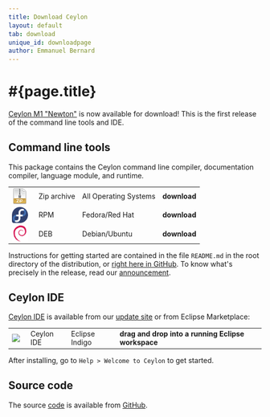 ```yaml
---
title: Download Ceylon
layout: default
tab: download
unique_id: downloadpage
author: Emmanuel Bernard
---
```

# #{page.title}

[Ceylon M1 "Newton"][newton] is now available for download! 
This is the first release of the command line tools and IDE.

## Command line tools

This package contains the Ceylon command line compiler, 
documentation compiler, language module, and runtime.

[newton]: /blog/2011/12/20/ceylon-m1-newton?utm_source=download&utm_medium=web&utm_content=blog&utm_campaign=1_0_M1release

<table>
    <tr>
        <td>
        <a href="/download/dist/1_0_Milestone1" 
           onClick="javascript: _gaq.push(['_trackPageview', '/download/dist/1_0_Milestone1?utm_source=download&utm_medium=web&utm_content=dist&utm_campaign=1_0_M1release']);">
           <img src="/images/download/package-zip.png" style="vertical-align: middle; float: right; margin-right: 0.5em"/>
        </a>
        </td>
        <td>Zip archive</td>
        <td>All Operating Systems</td>
        <td>
        <a href="/download/dist/1_0_Milestone1" 
           style='font-weight:bold;text-decoration:none'
           onClick="javascript: _gaq.push(['_trackPageview', '/download/dist/1_0_Milestone1?utm_source=download&utm_medium=web&utm_content=dist&utm_campaign=1_0_M1release']);">
           download
        </a>
        </td>
    </tr>
    <tr>
        <td>
        <a href="/download/dist/1_0_Milestone1_rpm" 
           onClick="javascript: _gaq.push(['_trackPageview', '/download/dist/1_0_Milestone1_rpm?utm_source=download&utm_medium=web&utm_content=dist&utm_campaign=1_0_M1release']);">
           <img src="/images/download/package-fedora.png" style="vertical-align: middle; float: right; margin-right: 0.5em"/>
        </a>
        </td>
        <td>RPM</td>
        <td>Fedora/Red Hat</td>
        <td>
        <a href="/download/dist/1_0_Milestone1_rpm" 
           style='font-weight:bold;text-decoration:none'
           onClick="javascript: _gaq.push(['_trackPageview', '/download/dist/1_0_Milestone1_rpm?utm_source=download&utm_medium=web&utm_content=dist&utm_campaign=1_0_M1release']);">
           download
        </a>
        </td>
    </tr>
    <tr>
        <td>
        <a href="/download/dist/1_0_Milestone1_deb" 
           onClick="javascript: _gaq.push(['_trackPageview', '/download/dist/1_0_Milestone1_deb?utm_source=download&utm_medium=web&utm_content=dist&utm_campaign=1_0_M1release']);">
           <img src="/images/download/package-debian.png" style="vertical-align: middle; float: right; margin-right: 0.5em"/>
        </a>
        </td>
        <td>DEB</td>
        <td>Debian/Ubuntu</td>
        <td>
        <a href="/download/dist/1_0_Milestone1_deb" 
           style='font-weight:bold;text-decoration:none'
           onClick="javascript: _gaq.push(['_trackPageview', '/download/dist/1_0_Milestone1_deb?utm_source=download&utm_medium=web&utm_content=dist&utm_campaign=1_0_M1release']);">
           download
        </a>
        </td>
    </tr>
</table>

Instructions for getting started are contained in the file
`README.md` in the root directory of the distribution, or
[right here in GitHub][ceylon-dist readme]. To know what's 
precisely in the release, read our [announcement][newton].

[ceylon-dist readme]: https://github.com/ceylon/ceylon-dist/blob/master/README.md 

## Ceylon IDE

[Ceylon IDE](/documentation/ide) is available from our 
[update site](/documentation/ide/install?utm_source=download&utm_medium=web&utm_content=ide-install&utm_campaign=IDE_1_0_M1release)
or from Eclipse Marketplace:

<table>
    <tr>
        <td>
        <a href='http://marketplace.eclipse.org/marketplace-client-intro?mpc_install=185799' 
          title='Drag and drop into a running Eclipse Indigo workspace to install Ceylon IDE'>
          <img src='http://marketplace.eclipse.org/misc/installbutton.png' style="vertical-align: middle; float: right; margin-right: 0.5em"/>
        </a>
        </td>
        <td>Ceylon IDE</td>
        <td>Eclipse Indigo</td>
        <td>
        <a href='http://marketplace.eclipse.org/marketplace-client-intro?mpc_install=185799' 
           title='Drag and drop into a running Eclipse Indigo workspace to install Ceylon IDE' 
           style='font-weight:bold;text-decoration:none'> 
          drag and drop into a running Eclipse workspace
        </a>
        </td>
    </tr>
</table>

After installing, go to `Help > Welcome to Ceylon` to get started. 

## Source code

The source [code](/code) is available from [GitHub](http://github.com/ceylon).

